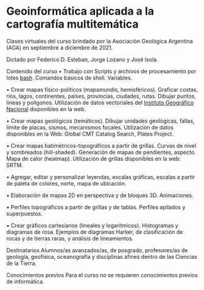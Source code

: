 # Geoinformática aplicada a la cartografía multitemática

Clases virtuales del curso brindado por la Asociación Geológica Argentina (AGA) en septiembre a diciembre de 2021.

Dictado por Federico D. Esteban, Jorge Lozano y José Isola.

Contenido del curso
• Trabajo con Scripts y archivos de procesamiento por lotes [bash](https://es.wikipedia.org/wiki/Bash). Comandos básicos de shell. Variables.

• Crear mapas físico-políticos (mapamundis, hemisféricos). Graficar costas, ríos, lagos, continentes, países, provincias, ciudades, rutas. Dibujar puntos, líneas y polígonos. Utilización de datos vectoriales del [Instituto Geográfico Nacional](https://www.ign.gob.ar) disponibles en la web.

• Crear mapas geológicos (temáticos). Dibujar unidades geológicas, fallas, límite de placas, sismos, mecanismos focales. Utilización de datos disponibles en la Web: Global CMT Catalog Search, Plates Project.

• Crear mapas batimétricos-topográficos a partir de grillas. Curvas de nivel y sombreados (hill-shaded). Generación de mapas de pendientes, aspecto. Mapa de calor (heatmap). Utilización de grillas disponibles en la web: SRTM.

• Agregar, editar y personalizar leyendas, escalas gráficas, escalas a partir de paleta de colores, norte, mapa de ubicación.

• Elaboración de mapas 2D en perspectiva y de bloques 3D. Animaciones.

• Perfiles topográficos a partir de grillas y de tablas. Perfiles apilados y superpuestos.

• Crear gráficos cartesianos (lineales y logarítmicos). Histogramas y diagramas de rosa. Ejemplos de diagramas Harker, de clasificación de rocas y de tierras raras, y análisis de lineamientos.

Destinatarios
Alumnos/as avanzados/as, de posgrado, profesores/as de geología, geofísica, oceanografía y disciplinas afines dentro de las Ciencias de la Tierra.

Conocimientos previos
Para el curso no se requieren conocimientos previos de informática.

